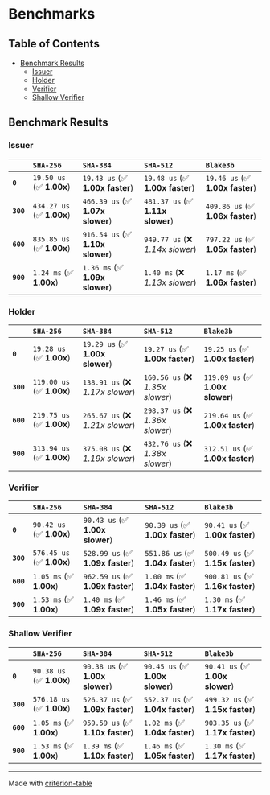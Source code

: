 # Benchmarks

## Table of Contents

- [Benchmark Results](#benchmark-results)
    - [Issuer](#issuer)
    - [Holder](#holder)
    - [Verifier](#verifier)
    - [Shallow Verifier](#shallow-verifier)

## Benchmark Results

### Issuer

|           | `SHA-256`                 | `SHA-384`                        | `SHA-512`                        | `Blake3b`                         |
|:----------|:--------------------------|:---------------------------------|:---------------------------------|:--------------------------------- |
| **`0`**   | `19.50 us` (✅ **1.00x**)  | `19.43 us` (✅ **1.00x faster**)  | `19.48 us` (✅ **1.00x faster**)  | `19.46 us` (✅ **1.00x faster**)   |
| **`300`** | `434.27 us` (✅ **1.00x**) | `466.39 us` (✅ **1.07x slower**) | `481.37 us` (✅ **1.11x slower**) | `409.86 us` (✅ **1.06x faster**)  |
| **`600`** | `835.85 us` (✅ **1.00x**) | `916.54 us` (✅ **1.10x slower**) | `949.77 us` (❌ *1.14x slower*)   | `797.22 us` (✅ **1.05x faster**)  |
| **`900`** | `1.24 ms` (✅ **1.00x**)   | `1.36 ms` (✅ **1.09x slower**)   | `1.40 ms` (❌ *1.13x slower*)     | `1.17 ms` (✅ **1.06x faster**)    |

### Holder

|           | `SHA-256`                 | `SHA-384`                        | `SHA-512`                        | `Blake3b`                         |
|:----------|:--------------------------|:---------------------------------|:---------------------------------|:--------------------------------- |
| **`0`**   | `19.28 us` (✅ **1.00x**)  | `19.29 us` (✅ **1.00x slower**)  | `19.27 us` (✅ **1.00x faster**)  | `19.25 us` (✅ **1.00x faster**)   |
| **`300`** | `119.00 us` (✅ **1.00x**) | `138.91 us` (❌ *1.17x slower*)   | `160.56 us` (❌ *1.35x slower*)   | `119.09 us` (✅ **1.00x slower**)  |
| **`600`** | `219.75 us` (✅ **1.00x**) | `265.67 us` (❌ *1.21x slower*)   | `298.37 us` (❌ *1.36x slower*)   | `219.64 us` (✅ **1.00x faster**)  |
| **`900`** | `313.94 us` (✅ **1.00x**) | `375.08 us` (❌ *1.19x slower*)   | `432.76 us` (❌ *1.38x slower*)   | `312.51 us` (✅ **1.00x faster**)  |

### Verifier

|           | `SHA-256`                 | `SHA-384`                        | `SHA-512`                        | `Blake3b`                         |
|:----------|:--------------------------|:---------------------------------|:---------------------------------|:--------------------------------- |
| **`0`**   | `90.42 us` (✅ **1.00x**)  | `90.43 us` (✅ **1.00x slower**)  | `90.39 us` (✅ **1.00x faster**)  | `90.41 us` (✅ **1.00x faster**)   |
| **`300`** | `576.45 us` (✅ **1.00x**) | `528.99 us` (✅ **1.09x faster**) | `551.86 us` (✅ **1.04x faster**) | `500.49 us` (✅ **1.15x faster**)  |
| **`600`** | `1.05 ms` (✅ **1.00x**)   | `962.59 us` (✅ **1.09x faster**) | `1.00 ms` (✅ **1.04x faster**)   | `900.81 us` (✅ **1.16x faster**)  |
| **`900`** | `1.53 ms` (✅ **1.00x**)   | `1.40 ms` (✅ **1.09x faster**)   | `1.46 ms` (✅ **1.05x faster**)   | `1.30 ms` (✅ **1.17x faster**)    |

### Shallow Verifier

|           | `SHA-256`                 | `SHA-384`                        | `SHA-512`                        | `Blake3b`                         |
|:----------|:--------------------------|:---------------------------------|:---------------------------------|:--------------------------------- |
| **`0`**   | `90.38 us` (✅ **1.00x**)  | `90.38 us` (✅ **1.00x slower**)  | `90.45 us` (✅ **1.00x slower**)  | `90.41 us` (✅ **1.00x slower**)   |
| **`300`** | `576.18 us` (✅ **1.00x**) | `526.37 us` (✅ **1.09x faster**) | `552.37 us` (✅ **1.04x faster**) | `499.32 us` (✅ **1.15x faster**)  |
| **`600`** | `1.05 ms` (✅ **1.00x**)   | `959.59 us` (✅ **1.10x faster**) | `1.02 ms` (✅ **1.04x faster**)   | `903.35 us` (✅ **1.17x faster**)  |
| **`900`** | `1.53 ms` (✅ **1.00x**)   | `1.39 ms` (✅ **1.10x faster**)   | `1.46 ms` (✅ **1.05x faster**)   | `1.30 ms` (✅ **1.17x faster**)    |

---
Made with [criterion-table](https://github.com/nu11ptr/criterion-table)

